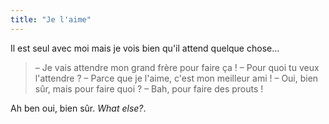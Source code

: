 ```yaml
---
title: "Je l'aime"
---
```


Il est seul avec moi mais je vois bien qu'il attend quelque chose…

<!-- more -->

> – Je vais attendre mon grand frère pour faire ça !
> – Pour quoi tu veux l'attendre ?
> – Parce que je l'aime, c'est mon meilleur ami !
> – Oui, bien sûr, mais pour faire quoi ?
> – Bah, pour faire des prouts !

Ah ben oui, bien sûr. <i lang="en">What else?</i>.